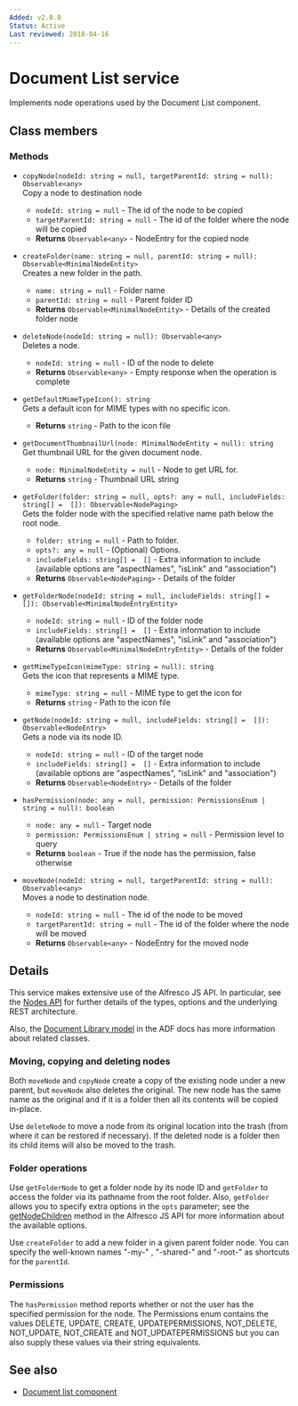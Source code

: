 ```yaml
---
Added: v2.0.0
Status: Active
Last reviewed: 2018-04-16
---
```


# Document List service

Implements node operations used by the Document List component.

## Class members

### Methods

-   `copyNode(nodeId: string = null, targetParentId: string = null): Observable<any>`<br/>
    Copy a node to destination node
    -   `nodeId: string = null` -  The id of the node to be copied
    -   `targetParentId: string = null` -  The id of the folder where the node will be copied
    -   **Returns** `Observable<any>` - NodeEntry for the copied node
-   `createFolder(name: string = null, parentId: string = null): Observable<MinimalNodeEntity>`<br/>
    Creates a new folder in the path.
    -   `name: string = null` -  Folder name
    -   `parentId: string = null` -  Parent folder ID
    -   **Returns** `Observable<MinimalNodeEntity>` - Details of the created folder node
-   `deleteNode(nodeId: string = null): Observable<any>`<br/>
    Deletes a node.
    -   `nodeId: string = null` -  ID of the node to delete
    -   **Returns** `Observable<any>` - Empty response when the operation is complete
-   `getDefaultMimeTypeIcon(): string`<br/>
    Gets a default icon for MIME types with no specific icon.
    -   **Returns** `string` - Path to the icon file
-   `getDocumentThumbnailUrl(node: MinimalNodeEntity = null): string`<br/>
    Get thumbnail URL for the given document node.
    -   `node: MinimalNodeEntity = null` -  Node to get URL for.
    -   **Returns** `string` - Thumbnail URL string
-   `getFolder(folder: string = null, opts?: any = null, includeFields: string[] =  []): Observable<NodePaging>`<br/>
    Gets the folder node with the specified relative name path below the root node.
    -   `folder: string = null` -  Path to folder.
    -   `opts?: any = null` - (Optional) Options.
    -   `includeFields: string[] =  []` -  Extra information to include (available options are "aspectNames", "isLink" and "association")
    -   **Returns** `Observable<NodePaging>` - Details of the folder
-   `getFolderNode(nodeId: string = null, includeFields: string[] =  []): Observable<MinimalNodeEntryEntity>`<br/>

    -   `nodeId: string = null` -  ID of the folder node
    -   `includeFields: string[] =  []` -  Extra information to include (available options are "aspectNames", "isLink" and "association")
    -   **Returns** `Observable<MinimalNodeEntryEntity>` - Details of the folder

-   `getMimeTypeIcon(mimeType: string = null): string`<br/>
    Gets the icon that represents a MIME type.
    -   `mimeType: string = null` -  MIME type to get the icon for
    -   **Returns** `string` - Path to the icon file
-   `getNode(nodeId: string = null, includeFields: string[] =  []): Observable<NodeEntry>`<br/>
    Gets a node via its node ID.
    -   `nodeId: string = null` -  ID of the target node
    -   `includeFields: string[] =  []` -  Extra information to include (available options are "aspectNames", "isLink" and "association")
    -   **Returns** `Observable<NodeEntry>` - Details of the folder
-   `hasPermission(node: any = null, permission: PermissionsEnum | string = null): boolean`<br/>

    -   `node: any = null` -  Target node
    -   `permission: PermissionsEnum | string = null` -  Permission level to query
    -   **Returns** `boolean` - True if the node has the permission, false otherwise

-   `moveNode(nodeId: string = null, targetParentId: string = null): Observable<any>`<br/>
    Moves a node to destination node.
    -   `nodeId: string = null` -  The id of the node to be moved
    -   `targetParentId: string = null` -  The id of the folder where the node will be moved
    -   **Returns** `Observable<any>` - NodeEntry for the moved node

## Details

This service makes extensive use of the Alfresco JS API. In particular,
see the
[Nodes API](https://github.com/Alfresco/alfresco-js-api/blob/master/src/alfresco-core-rest-api/docs/NodesApi.md#getNodeChildren)
for further details of the types, options and the underlying REST architecture.

Also, the [Document Library model](document-library.model.md) in the ADF docs has
more information about related classes.

### Moving, copying and deleting nodes

Both `moveNode` and `copyNode` create a copy of the existing node under a new
parent, but `moveNode` also deletes the original. The new node has the same
name as the original and if it is a folder then all its contents will be copied
in-place.

Use `deleteNode` to move a node from its original location into the trash (from
where it can be restored if necessary). If the deleted node is a folder then its
child items will also be moved to the trash.

### Folder operations

Use `getFolderNode` to get a folder node by its node ID and `getFolder` to access
the folder via its pathname from the root folder. Also, `getFolder` allows you to
specify extra options in the `opts` parameter; see the
[getNodeChildren](https://github.com/Alfresco/alfresco-js-api/blob/master/src/alfresco-core-rest-api/docs/NodesApi.md#getNodeChildren)
method in the Alfresco JS API for more information about the available options.

Use `createFolder` to add a new folder in a given parent folder node. You can
specify the well-known names "-my-" , "-shared-" and "-root-" as shortcuts for
the `parentId`.

### Permissions

The `hasPermission` method reports whether or not the user has the specified permission for the
node. The Permissions enum contains the values DELETE, UPDATE, CREATE, UPDATEPERMISSIONS, NOT_DELETE, NOT_UPDATE, NOT_CREATE and NOT_UPDATEPERMISSIONS but you can also supply these
values via their string equivalents.

## See also

-   [Document list component](document-list.component.md)
